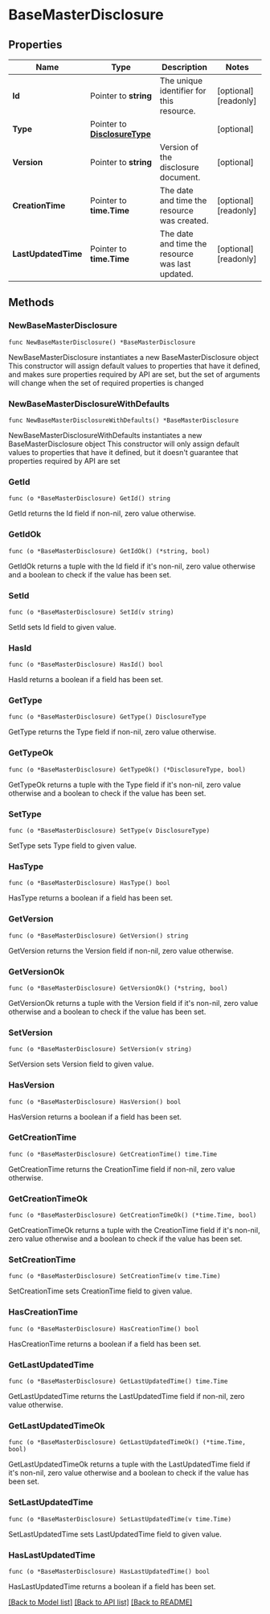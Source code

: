 # BaseMasterDisclosure

## Properties

Name | Type | Description | Notes
------------ | ------------- | ------------- | -------------
**Id** | Pointer to **string** | The unique identifier for this resource. | [optional] [readonly] 
**Type** | Pointer to [**DisclosureType**](DisclosureType.md) |  | [optional] 
**Version** | Pointer to **string** | Version of the disclosure document. | [optional] 
**CreationTime** | Pointer to **time.Time** | The date and time the resource was created. | [optional] [readonly] 
**LastUpdatedTime** | Pointer to **time.Time** | The date and time the resource was last updated. | [optional] [readonly] 

## Methods

### NewBaseMasterDisclosure

`func NewBaseMasterDisclosure() *BaseMasterDisclosure`

NewBaseMasterDisclosure instantiates a new BaseMasterDisclosure object
This constructor will assign default values to properties that have it defined,
and makes sure properties required by API are set, but the set of arguments
will change when the set of required properties is changed

### NewBaseMasterDisclosureWithDefaults

`func NewBaseMasterDisclosureWithDefaults() *BaseMasterDisclosure`

NewBaseMasterDisclosureWithDefaults instantiates a new BaseMasterDisclosure object
This constructor will only assign default values to properties that have it defined,
but it doesn't guarantee that properties required by API are set

### GetId

`func (o *BaseMasterDisclosure) GetId() string`

GetId returns the Id field if non-nil, zero value otherwise.

### GetIdOk

`func (o *BaseMasterDisclosure) GetIdOk() (*string, bool)`

GetIdOk returns a tuple with the Id field if it's non-nil, zero value otherwise
and a boolean to check if the value has been set.

### SetId

`func (o *BaseMasterDisclosure) SetId(v string)`

SetId sets Id field to given value.

### HasId

`func (o *BaseMasterDisclosure) HasId() bool`

HasId returns a boolean if a field has been set.

### GetType

`func (o *BaseMasterDisclosure) GetType() DisclosureType`

GetType returns the Type field if non-nil, zero value otherwise.

### GetTypeOk

`func (o *BaseMasterDisclosure) GetTypeOk() (*DisclosureType, bool)`

GetTypeOk returns a tuple with the Type field if it's non-nil, zero value otherwise
and a boolean to check if the value has been set.

### SetType

`func (o *BaseMasterDisclosure) SetType(v DisclosureType)`

SetType sets Type field to given value.

### HasType

`func (o *BaseMasterDisclosure) HasType() bool`

HasType returns a boolean if a field has been set.

### GetVersion

`func (o *BaseMasterDisclosure) GetVersion() string`

GetVersion returns the Version field if non-nil, zero value otherwise.

### GetVersionOk

`func (o *BaseMasterDisclosure) GetVersionOk() (*string, bool)`

GetVersionOk returns a tuple with the Version field if it's non-nil, zero value otherwise
and a boolean to check if the value has been set.

### SetVersion

`func (o *BaseMasterDisclosure) SetVersion(v string)`

SetVersion sets Version field to given value.

### HasVersion

`func (o *BaseMasterDisclosure) HasVersion() bool`

HasVersion returns a boolean if a field has been set.

### GetCreationTime

`func (o *BaseMasterDisclosure) GetCreationTime() time.Time`

GetCreationTime returns the CreationTime field if non-nil, zero value otherwise.

### GetCreationTimeOk

`func (o *BaseMasterDisclosure) GetCreationTimeOk() (*time.Time, bool)`

GetCreationTimeOk returns a tuple with the CreationTime field if it's non-nil, zero value otherwise
and a boolean to check if the value has been set.

### SetCreationTime

`func (o *BaseMasterDisclosure) SetCreationTime(v time.Time)`

SetCreationTime sets CreationTime field to given value.

### HasCreationTime

`func (o *BaseMasterDisclosure) HasCreationTime() bool`

HasCreationTime returns a boolean if a field has been set.

### GetLastUpdatedTime

`func (o *BaseMasterDisclosure) GetLastUpdatedTime() time.Time`

GetLastUpdatedTime returns the LastUpdatedTime field if non-nil, zero value otherwise.

### GetLastUpdatedTimeOk

`func (o *BaseMasterDisclosure) GetLastUpdatedTimeOk() (*time.Time, bool)`

GetLastUpdatedTimeOk returns a tuple with the LastUpdatedTime field if it's non-nil, zero value otherwise
and a boolean to check if the value has been set.

### SetLastUpdatedTime

`func (o *BaseMasterDisclosure) SetLastUpdatedTime(v time.Time)`

SetLastUpdatedTime sets LastUpdatedTime field to given value.

### HasLastUpdatedTime

`func (o *BaseMasterDisclosure) HasLastUpdatedTime() bool`

HasLastUpdatedTime returns a boolean if a field has been set.


[[Back to Model list]](../README.md#documentation-for-models) [[Back to API list]](../README.md#documentation-for-api-endpoints) [[Back to README]](../README.md)



